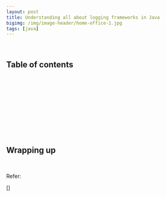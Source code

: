 ```yaml
---
layout: post
title: Understanding all about logging frameworks in Java
bigimg: /img/image-header/home-office-1.jpg
tags: [java]
---
```




<br>

## Table of contents





<br>

## 





<br>

## 





<br>

## 




<br>

## Wrapping up





<br>

Refer: 

[]()

[]

